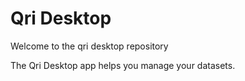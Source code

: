 # Qri Desktop

Welcome to the qri desktop repository

The Qri Desktop app helps you manage your datasets.